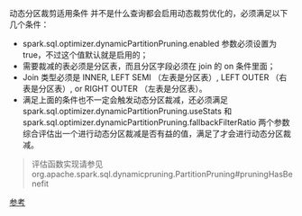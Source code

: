 动态分区裁剪适用条件
并不是什么查询都会启用动态裁剪优化的，必须满足以下几个条件：

* spark.sql.optimizer.dynamicPartitionPruning.enabled 参数必须设置为 true，不过这个值默认就是启用的；
* 需要裁减的表必须是分区表，而且分区字段必须在 join 的 on 条件里面；
* Join 类型必须是 INNER, LEFT SEMI （左表是分区表）, LEFT OUTER （右表是分区表）, or RIGHT OUTER （左表是分区表）。
* 满足上面的条件也不一定会触发动态分区裁减，还必须满足 spark.sql.optimizer.dynamicPartitionPruning.useStats 和 spark.sql.optimizer.dynamicPartitionPruning.fallbackFilterRatio 两个参数综合评估出一个进行动态分区裁减是否有益的值，满足了才会进行动态分区裁减。

> 评估函数实现请参见 org.apache.spark.sql.dynamicpruning.PartitionPruning#pruningHasBenefit

[参考](https://bbs.huaweicloud.com/blogs/236451)